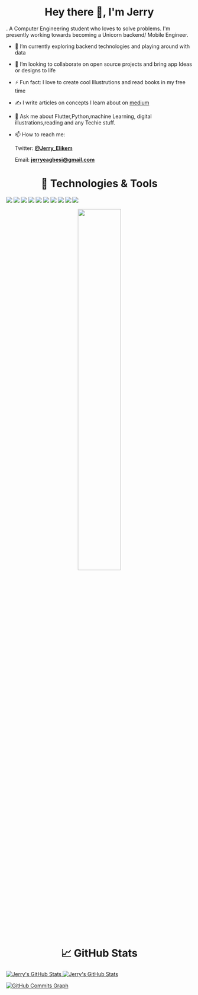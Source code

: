 <h1 align="center"> Hey there 👋, I'm Jerry </h1>. 
A Computer Engineering student who loves to solve problems. I'm presently working towards becoming 
a Unicorn backend/ Mobile Engineer. 

- 🔭 I’m currently exploring backend technologies and playing around with data
- 👯 I’m looking to collaborate on open source projects and bring app Ideas or designs to life
- ⚡ Fun fact: I love to create cool Illustrutions and read books in my free time 
- ✍️ I write articles on concepts I learn about on [medium](https://medium.com/@jerryeagbesi)
- 💬 Ask me about Flutter,Python,machine Learning, digital illustrations,reading and any Techie stuff.
- 📫 How to reach me:

  Twitter: [**@Jerry_Elikem**](https://twitter.com/Jerry_Elikem)
  
  Email: **jerryeagbesi@gmail.com**
  
<h1 align="center"> 🔧 Technologies & Tools </h1>

![](https://img.shields.io/badge/OS-Linux-informational?style=flat&logo=linux&logoColor=white&color=2bbc8a)
![](https://img.shields.io/badge/Code-Python-informational?style=flat&logo=python&logoColor=white&color=2bbc8a)
![](https://img.shields.io/badge/Code-Dart-informational?style=flat&logo=dart&logoColor=white&color=2bbc8a)
![](https://img.shields.io/badge/Code-Django-informational?style=flat&logo=fastapi&logoColor=white&color=2bbc8a)
![](https://img.shields.io/badge/Code-Fastapi-informational?style=flat&logo=fastapi&logoColor=white&color=2bbc8a)
![](https://img.shields.io/badge/Tools-Flask-informational?style=flat&logo=flask&logoColor=white&color=2bbc8a)
![](https://img.shields.io/badge/Tools-Mysql-informational?style=flat&logo=mysql&logoColor=white&color=2bbc8a)
![](https://img.shields.io/badge/Tools-Docker-informational?style=flat&logo=docker&logoColor=white&color=2bbc8a)
![](https://img.shields.io/badge/Tools-Figma-informational?style=flat&logo=figma&logoColor=white&color=2bbc8a)
![](https://img.shields.io/badge/Tools-Redis-informational?style=flat&logo=Redis&logoColor=white&color=2bbc8a)


<p align="center">
<img width="48%"  height="50%" src="https://github-readme-stats.vercel.app/api/top-langs/?username=JerryAgbesi&layout=compact&theme=dracula" />
</p>

<h1 align="center"> &#x1f4c8; GitHub Stats </h1>

<a href="https://github.com/JerryAgbesi/JerryAgbesi">
  <img align="center" src="https://github-readme-stats.vercel.app/api?username=JerryAgbesi&show_icons=true&theme=dracula" alt="Jerry's GitHub Stats" />
</a>
<a href="https://github.com/JerryAgbesi/JerryAgbesi">
  <img align="center" src="https://github-readme-streak-stats.herokuapp.com?user=JerryAgbesi&theme=dracula" alt="Jerry's GitHub Stats" />
</a>

<a href="http://www.github.com/JerryAgbesi"><img src="https://activity-graph.herokuapp.com/graph?username=JerryAgbesi&bg_color=282a36&color=ffffff&line=dd6387&point=79dafa&area_color=1c1917&area=true&hide_border=true&custom_title=GitHub%20Commits%20Graph" alt="GitHub Commits Graph" /></a>


